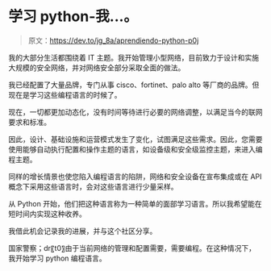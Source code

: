 # 学习 python-我...。

> 原文：<https://dev.to/jg_8a/aprendiendo-python-p0j>

我的大部分生活都围绕着 IT 主题。我开始管理小型网络，目前致力于设计和实施大规模的安全网络，并对网络安全部分采取全面的做法。

我已经配置了大量品牌，专门从事 cisco、fortinet、palo alto 等厂商的品牌。但现在是学习这些编程语言的时候了。

现在，一切都更加动态化，没有时间等待进行必要的网络调整，以满足当今的联网要求和标准。

因此，设计、基础设施和运营模式发生了变化，试图满足这些需求。因此，您需要使用能够自动执行配置和操作主题的语言，如设备级和安全级监控主题，来进入编程主题。

同样的增长情景也使您陷入编程语言的陷阱，网络和安全设备在宣布集成或在 API 概念下采用这些语言时，会对这些语言进行少量采样。

从 Python 开始，他们把这种语言称为一种简单的面部学习语言。所以我希望能在短时间内实现这种收养。

我借此机会记录我的进展，并与这个社区分享。

国家警察；dr〖t0〗由于当前网络的管理和配置需要，需要编程。在这种情况下，我开始学习 python 编程语言。